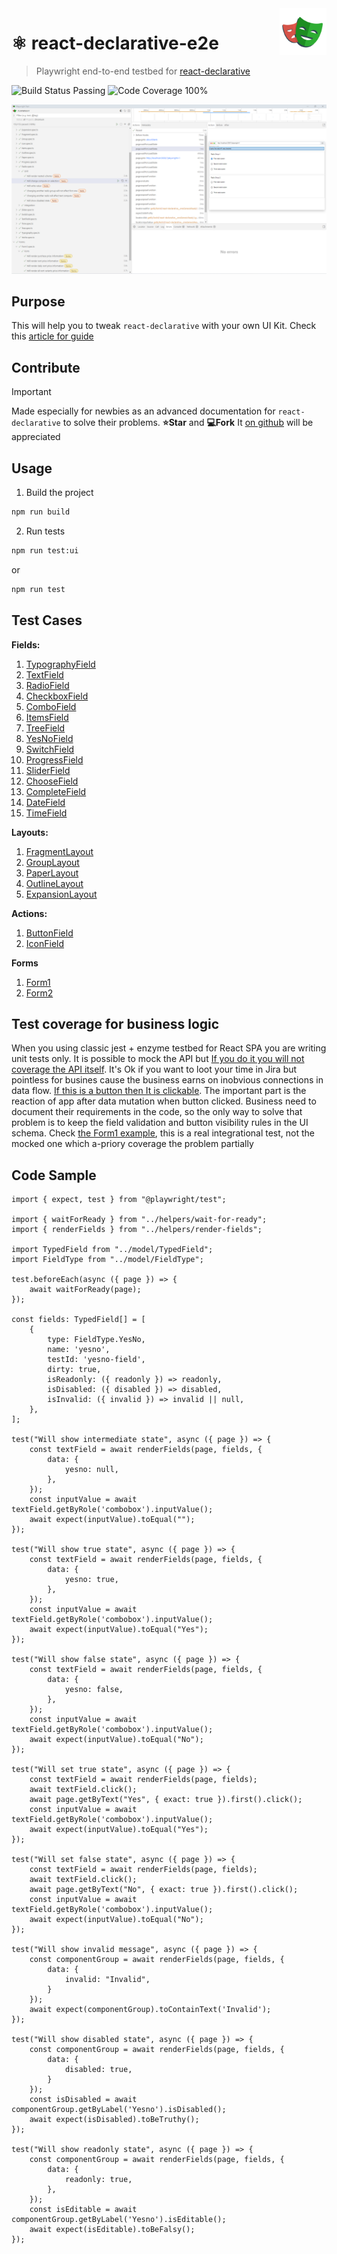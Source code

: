 <img src="./docs/playwright-logo.svg" height="75px" align="right">

# ⚛️ react-declarative-e2e

> Playwright end-to-end testbed for [react-declarative](https://github.com/react-declarative/react-declarative)

![Build Status Passing](https://raw.githubusercontent.com/dwyl/repo-badges/main/svg/build-passing.svg)
![Code Coverage 100%](https://raw.githubusercontent.com/dwyl/repo-badges/main/svg/coverage-100.svg)

![screenshot](./docs/screenshot.png)

## Purpose

This will help you to tweak `react-declarative` with your own UI Kit. Check this [article for guide](https://github.com/react-declarative/react-declarative/blob/master/docs/other/how-to-implement-uikit.md)

## Contribute

> [!IMPORTANT]
> Made especially for newbies as an advanced documentation for `react-declarative` to solve their problems. **⭐Star** and **💻Fork** It [on github](https://github.com/react-declarative/react-declarative) will be appreciated

## Usage

1. Build the project

```bash
npm run build
```

2. Run tests

```bash
npm run test:ui
```

or

```bash
npm run test
```


## Test Cases

**Fields:**

1. [TypographyField](./e2e/spec/Fields/Typography.spec.ts)
2. [TextField](./e2e/spec/Fields/TextField.spec.ts)
3. [RadioField](./e2e/spec/Fields/Radio.spec.ts)
4. [CheckboxField](./e2e/spec/Fields/Checkbox.spec.ts)
5. [ComboField](./e2e/spec/Fields/Combo.spec.ts)
6. [ItemsField](./e2e/spec/Fields/Items.spec.ts)
7. [TreeField](./e2e/spec/Fields/Tree.spec.ts)
8. [YesNoField](./e2e/spec/Fields/YesNo.spec.ts)
9. [SwitchField](./e2e/spec/Fields/Switch.spec.ts)
10. [ProgressField](./e2e/spec/Fields/Progress.spec.ts)
11. [SliderField](./e2e/spec/Fields/Slider.spec.ts)
12. [ChooseField](./e2e/spec/Fields/Choose.spec.ts)
13. [CompleteField](./e2e/spec/Fields/Complete.spec.ts)
14. [DateField](./e2e/spec/Fields/Date.spec.ts)
15. [TimeField](./e2e/spec/Fields/Time.spec.ts)

**Layouts:**

1. [FragmentLayout](./e2e/spec/Fields/Fragment.spec.ts)
2. [GroupLayout](./e2e/spec/Fields/Group.spec.ts)
3. [PaperLayout](./e2e/spec/Fields/Paper.spec.ts)
4. [OutlineLayout](./e2e/spec/Fields/Outline.spec.ts)
4. [ExpansionLayout](./e2e/spec/Fields/Expansion.spec.ts)

**Actions:**

1. [ButtonField](./e2e/spec/Fields/Button.spec.ts)
2. [IconField](./e2e/spec/Fields/Icon.spec.ts)

**Forms**

1. [Form1](./e2e/spec/Forms/Form1.spec.ts)
2. [Form2](./e2e/spec/Forms/Form2.spec.ts)

## Test coverage for business logic

When you using classic jest + enzyme testbed for React SPA you are writing unit tests only. It is possible to mock the API but [If you do it you will not coverage the API itself](https://github.com/react-declarative/react-declarative/blob/master/docs/other/code-sideeffect.md). It's Ok if you want to loot your time in Jira but pointless for busines cause the business earns on inobvious connections in data flow. [If this is a button then It is clickable](https://en.wikipedia.org/wiki/Duck_test). The important part is the reaction of app after data mutation when button clicked. Business need to document their requirements in the code, so the only way to solve that problem is to keep the field validation and button visibility rules in the UI schema. Check [the Form1 example](./e2e/spec/Forms/Form1.spec.ts), this is a real integrational test, not the mocked one which a-priory coverage the problem partially 

## Code Sample

```tsx
import { expect, test } from "@playwright/test";

import { waitForReady } from "../helpers/wait-for-ready";
import { renderFields } from "../helpers/render-fields";

import TypedField from "../model/TypedField";
import FieldType from "../model/FieldType";

test.beforeEach(async ({ page }) => {
    await waitForReady(page);
});

const fields: TypedField[] = [
    {
        type: FieldType.YesNo,
        name: 'yesno',
        testId: 'yesno-field',
        dirty: true,
        isReadonly: ({ readonly }) => readonly,
        isDisabled: ({ disabled }) => disabled,
        isInvalid: ({ invalid }) => invalid || null,
    },
];

test("Will show intermediate state", async ({ page }) => {
    const textField = await renderFields(page, fields, {
        data: {
            yesno: null,
        },
    });
    const inputValue = await textField.getByRole('combobox').inputValue();
    await expect(inputValue).toEqual("");
});

test("Will show true state", async ({ page }) => {
    const textField = await renderFields(page, fields, {
        data: {
            yesno: true,
        },
    });
    const inputValue = await textField.getByRole('combobox').inputValue();
    await expect(inputValue).toEqual("Yes");
});

test("Will show false state", async ({ page }) => {
    const textField = await renderFields(page, fields, {
        data: {
            yesno: false,
        },
    });
    const inputValue = await textField.getByRole('combobox').inputValue();
    await expect(inputValue).toEqual("No");
});

test("Will set true state", async ({ page }) => {
    const textField = await renderFields(page, fields);
    await textField.click();
    await page.getByText("Yes", { exact: true }).first().click();
    const inputValue = await textField.getByRole('combobox').inputValue();
    await expect(inputValue).toEqual("Yes");
});

test("Will set false state", async ({ page }) => {
    const textField = await renderFields(page, fields);
    await textField.click();
    await page.getByText("No", { exact: true }).first().click();
    const inputValue = await textField.getByRole('combobox').inputValue();
    await expect(inputValue).toEqual("No");
});

test("Will show invalid message", async ({ page }) => {
    const componentGroup = await renderFields(page, fields, {
        data: {
            invalid: "Invalid",
        }
    });
    await expect(componentGroup).toContainText('Invalid');
});

test("Will show disabled state", async ({ page }) => {
    const componentGroup = await renderFields(page, fields, {
        data: {
            disabled: true,
        }
    });
    const isDisabled = await componentGroup.getByLabel('Yesno').isDisabled();
    await expect(isDisabled).toBeTruthy();
});

test("Will show readonly state", async ({ page }) => {
    const componentGroup = await renderFields(page, fields, {
        data: {
            readonly: true,
        },
    });
    const isEditable = await componentGroup.getByLabel('Yesno').isEditable();
    await expect(isEditable).toBeFalsy();
});

```
